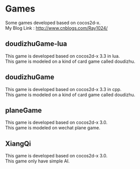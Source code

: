 # Games
Some games developed based on cocos2d-x.</br>
My Blog Link : http://www.cnblogs.com/Ray1024/

## doudizhuGame-lua
This game is developed based on cocos2d-x 3.3 in lua.</br>
This game is modeled on a kind of card game called doudizhu.

## doudizhuGame
This game is developed based on cocos2d-x 3.3 in cpp.</br>
This game is modeled on a kind of card game called doudizhu.

## planeGame
This game is developed based on cocos2d-x 3.0.</br>
This game is modeled on wechat plane game.

## XiangQi  

This game is developed based on cocos2d-x 3.0.</br>
This game only have simple AI.